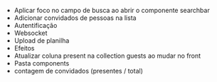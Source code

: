* Aplicar foco no campo de busca ao abrir o componente searchbar
* Adicionar convidados de pessoas na lista
* Autentificação
* Websocket
* Upload de planilha
* Efeitos
* Atualizar coluna present na collection guests ao mudar no front
* Pasta components
* contagem de convidados (presentes / total)